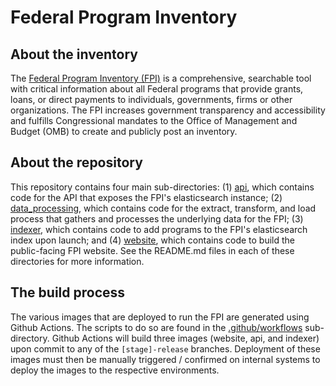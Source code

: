 # Federal Program Inventory

## About the inventory
The [Federal Program Inventory (FPI)](https://fpi.omb.gov/) is a comprehensive, searchable tool with critical information about all Federal programs that provide grants, loans, or direct payments to individuals, governments, firms or other organizations. The FPI increases government transparency and accessibility and fulfills Congressional mandates to the Office of Management and Budget (OMB) to create and publicly post an inventory.

## About the repository
This repository contains four main sub-directories: (1) [api](api), which contains code for the API that exposes the FPI's elasticsearch instance; (2) [data_processing](data_processing), which contains code for the extract, transform, and load process that gathers and processes the underlying data for the FPI; (3) [indexer](indexer), which contains code to add programs to the FPI's elasticsearch index upon launch; and (4) [website](website), which contains code to build the public-facing FPI website. See the README.md files in each of these directories for more information.

## The build process
The various images that are deployed to run the FPI are generated using Github Actions. The scripts to do so are found in the [.github/workflows](.github/workflows) sub-directory. Github Actions will build three images (website, api, and indexer) upon commit to any of the `[stage]-release` branches. Deployment of these images must then be manually triggered / confirmed on internal systems to deploy the images to the respective environments.
